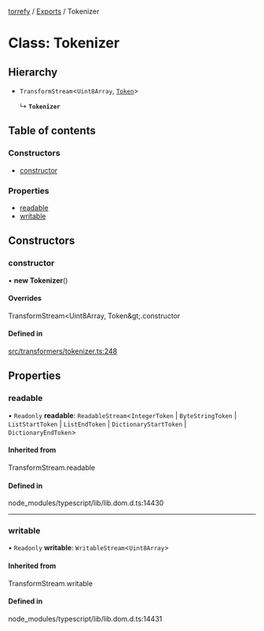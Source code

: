 [torrefy](../README.md) / [Exports](../modules.md) / Tokenizer

# Class: Tokenizer

## Hierarchy

- `TransformStream`<`Uint8Array`, [`Token`](../modules.md#token)\>

  ↳ **`Tokenizer`**

## Table of contents

### Constructors

- [constructor](Tokenizer.md#constructor)

### Properties

- [readable](Tokenizer.md#readable)
- [writable](Tokenizer.md#writable)

## Constructors

### constructor

• **new Tokenizer**()

#### Overrides

TransformStream&lt;Uint8Array, Token\&gt;.constructor

#### Defined in

[src/transformers/tokenizer.ts:248](https://github.com/Sec-ant/bepjs/blob/9590005/src/transformers/tokenizer.ts#L248)

## Properties

### readable

• `Readonly` **readable**: `ReadableStream`<`IntegerToken` \| `ByteStringToken` \| `ListStartToken` \| `ListEndToken` \| `DictionaryStartToken` \| `DictionaryEndToken`\>

#### Inherited from

TransformStream.readable

#### Defined in

node_modules/typescript/lib/lib.dom.d.ts:14430

___

### writable

• `Readonly` **writable**: `WritableStream`<`Uint8Array`\>

#### Inherited from

TransformStream.writable

#### Defined in

node_modules/typescript/lib/lib.dom.d.ts:14431
